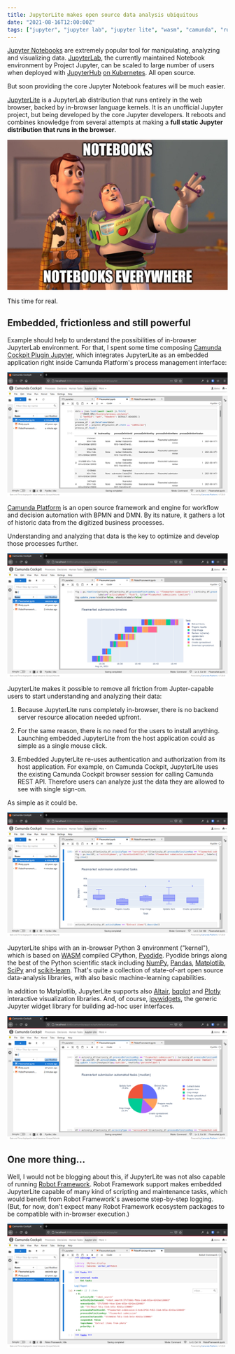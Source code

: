 ```yaml
---
title: JupyterLite makes open source data analysis ubiquitous
date: "2021-08-16T12:00:00Z"
tags: ["jupyter", "jupyter lab", "jupyter lite", "wasm", "camunda", "robot framework", "python", "rpa", "open source"]
---
```


[Jupyter Notebooks](https://jupyter.org/) are extremely popular tool for manipulating, analyzing and visualizing data. [JupyterLab](https://jupyterlab.readthedocs.io/en/latest/), the currently maintained Notebook environment by Project Jupyter, can be scaled to large number of users when deployed with [JupyterHub](https://jupyter.org/hub) [on Kubernetes](https://z2jh.jupyter.org/). All open source.

But soon providing the core Jupyter Notebook features will be much easier.

[JupyterLite](https://blog.jupyter.org/jupyterlite-jupyter-%EF%B8%8F-webassembly-%EF%B8%8F-python-f6e2e41ab3fa) is a JupyterLab distribution that runs entirely in the web browser, backed by in-browser language kernels. It is an unofficial Jupyter project, but being developed by the core Jupyter developers. It reboots and combines knowledge from several attempts at making a **full static Jupyter distribution that runs in the browser**.

![Notebooks, notebooks everywhre...](notebooks-everywhere.png)

This time for real.


Embedded, frictionless and still powerful
-----------------------------------------

Example should help to understand the possibilities of in-browser JupyterLab environment. For that, I spent some time composing [Camunda Cockpit Plugin Jupyter](https://github.com/datakurre/camunda-cockpit-plugin-jupyter), which integrates JupyterLite as an embedded application right inside Camunda Platform's process management interface:

![JupyterLite as a Camunda Cockpit plugin](fleamarket-data.png)

[Camunda Platform](https://camunda.com/products/camunda-platform/) is an open source framework and engine for workflow and decision automation with BPMN and DMN. By its nature, it gathers a lot of historic data from the digitized business processes.

Understanding and analyzing that data is the key to optimize and develop those processes further.

![Plotly timeline graph of run processes](fleamarket-timeline.png)

JupyterLite makes it possible to remove all friction from Jupter-capable users to start understanding and analyzing their data:

1. Because JupyterLite runs completely in-browser, there is no backend server resource allocation needed upfront.

2. For the same reason, there is no need for the users to install anything. Launching embedded JupyterLite from the host application could as simple as a single mouse click.

3. Embedded JupyterLite re-uses authentication and authorization from its host application. For example, on Camunda Cockpit, JupyterLite uses the existing Camunda Cockpit browser session for calling Camunda REST API. Therefore users can analyze just the data they are allowed to see with single sign-on.

As simple as it could be.

![Plotly bars graph of run processes](fleamarket-bars.png)

JupyterLite ships with an in-browser Python 3 environment ("kernel"), which is based on [WASM](https://webassembly.org/) compiled CPython, [Pyodide](https://pyodide.org/en/stable/). Pyodide brings along the best of the Python scientific stack including [NumPy](https://numpy.org/), [Pandas](https://pandas.pydata.org/), [Matplotlib](https://matplotlib.org/), [SciPy](https://www.scipy.org/) and [scikit-learn](https://scikit-learn.org/stable/). That's quite a collection of state-of-art open source data-analysis libraries, with also basic machine-learning capabilities.

In addition to Matplotlib, JupyterLite supports also [Altair](https://altair-viz.github.io/), [bqplot](https://bqplot.readthedocs.io/en/latest/) and [Plotly](https://plotly.com/python/) interactive visualization libraries. And, of course, [ipywidgets](https://youtu.be/8IYbdshUd9c), the generic Jupyter widget library for building ad-hoc user interfaces.

![Plotly pie graph for visualizing process components](fleamarket-pie.png)


One more thing...
-----------------

Well, I would not be blogging about this, if JupyterLite was not also capable of running [Robot Framework](https://robotframework.org). Robot Framework support makes embedded JupyterLite capable of many kind of scripting and maintenance tasks, which would benefit from Robot Framework's awesome step-by-step logging. (But, for now, don't expect many Robot Framework ecosystem packages to be compatible with in-browser execution.)

![Executing Robot Framework in-browser to fetch external task data from Camunda](fleamarket-robot.png)

